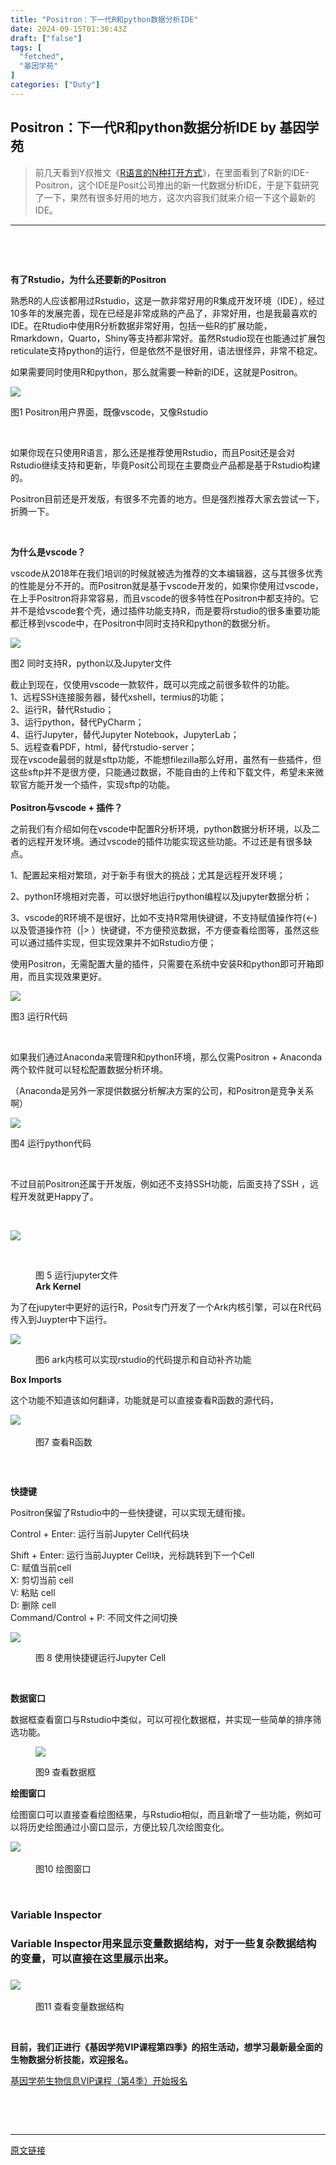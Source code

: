 ```yaml
---
title: "Positron：下一代R和python数据分析IDE"
date: 2024-09-15T01:36:43Z
draft: ["false"]
tags: [
  "fetched",
  "基因学苑"
]
categories: ["Duty"]
---
```

Positron：下一代R和python数据分析IDE by 基因学苑
------
<div><section><blockquote>前几天看到Y叔推文《<a target="_blank" href="https://mp.weixin.qq.com/s?__biz=MzI5NjUyNzkxMg==&amp;mid=2247495737&amp;idx=1&amp;sn=859f7b21ae170c31581165dd9682bd54&amp;scene=21#wechat_redirect" textvalue="R语言的N种打开方式" linktype="text" imgurl="" imgdata="null" tab="innerlink" data-linktype="2">R语言的N种打开方式</a>》，在里面看到了R新的IDE-Positron，这个IDE是Posit公司推出的新一代数据分析IDE，于是下载研究了一下，果然有很多好用的地方，这次内容我们就来介绍一下这个最新的IDE。</blockquote></section><hr><p><br></p><section><mp-common-profile data-id="MzI2MjA1MDQxMg==" data-pluginname="mpprofile" data-headimg="http://mmbiz.qpic.cn/mmbiz_png/iaoCyajIqNPvYNAgyOWkCBu5Y7MQGibLbctSibuhHx1war8iayq27I5ybicQkvOqDaGNfykuqSrTyPsbXdCo20jXTMg/0?wx_fmt=png" data-nickname="基因学苑" data-alias="genecollege" data-signature="一个有趣的基因科学公众号。" data-from="0" data-is_biz_ban="0"></mp-common-profile></section><p><br></p><p><span><strong>有了Rstudio，为什么还要新的Positron</strong></span></p><section>熟悉R的人应该都用过Rstudio，这是一款非常好用的R集成开发环境（IDE），经过10多年的发展完善，现在已经是非常成熟的产品了，非常好用，也是我最喜欢的IDE。在Rtudio中使用R分析数据非常好用，包括一些R的扩展功能，Rmarkdown，Quarto，Shiny等支持都非常好。虽然Rstudio现在也能通过扩展包reticulate支持python的运行，但是依然不是很好用，语法很怪异，非常不稳定。<br></section><p>如果需要同时使用R和python，那么就需要一种新的IDE，这就是Positron。</p><p><img data-backh="408" data-backw="578" data-imgfileid="502235612" data-ratio="0.7064814814814815" data-src="https://mmbiz.qpic.cn/sz_mmbiz_png/iaoCyajIqNPtFO270xz1p87icN3bSg3zdkWV8lv68DytNuEQYujKepzuMricibtdrR9PEy5icGTf2I9dOyYw5yaib53g/640?wx_fmt=png&amp;from=appmsg" data-type="png" data-w="1080" src="https://mmbiz.qpic.cn/sz_mmbiz_png/iaoCyajIqNPtFO270xz1p87icN3bSg3zdkWV8lv68DytNuEQYujKepzuMricibtdrR9PEy5icGTf2I9dOyYw5yaib53g/640?wx_fmt=png&amp;from=appmsg"></p><p><span>图1 Positron用户界面，既像vscode，又像Rstudio</span><br></p><p><br></p><p>如果你现在只使用R语言，那么还是推荐使用Rstudio，而且Posit还是会对Rstudio继续支持和更新，毕竟Posit公司现在主要商业产品都是基于Rstudio构建的。</p><p>Positron目前还是开发版，有很多不完善的地方。但是强烈推荐大家去尝试一下，折腾一下。</p><p><br></p><p><strong>为什么是vscode？</strong></p><p>vscode从2018年在我们培训的时候就被选为推荐的文本编辑器，这与其很多优秀的性能是分不开的。而Positron就是基于vscode开发的，如果你使用过vscode，在上手Positron将非常容易，而且vscode的很多特性在Positron中都支持的。它并不是给vscode套个壳，通过插件功能支持R，而是要将rstudio的很多重要功能都迁移到vscode中，在Positron中同时支持R和python的数据分析。</p><p><img data-backh="390" data-backw="578" data-galleryid="" data-imgfileid="502235613" data-ratio="0.674074074074074" data-s="300,640" data-src="https://mmbiz.qpic.cn/sz_mmbiz_png/iaoCyajIqNPtFO270xz1p87icN3bSg3zdkHmf2u2lYdw59teroPAaexmwtcLAeqDDfvjYPhlpBFeCjqabDpmpdicQ/640?wx_fmt=png&amp;from=appmsg" data-type="png" data-w="1080" src="https://mmbiz.qpic.cn/sz_mmbiz_png/iaoCyajIqNPtFO270xz1p87icN3bSg3zdkHmf2u2lYdw59teroPAaexmwtcLAeqDDfvjYPhlpBFeCjqabDpmpdicQ/640?wx_fmt=png&amp;from=appmsg"></p><p><span>图2 同时支持R，python以及Jupyter文件</span></p><section>截止到现在，仅使用vscode一款软件，既可以完成之前很多软件的功能。<br></section><section>1、远程SSH连接服务器，替代xshell，termius的功能；<br></section><section>2、运行R，替代Rstudio；</section><section>3、运行python，替代PyCharm；<br></section><section>4、运行Jupyter，替代Jupyter Notebook，JupyterLab；</section><section>5、远程查看PDF，html，替代rstudio-server；</section><section>现在vscode最弱的就是sftp功能，不能想filezilla那么好用，虽然有一些插件，但这些sftp并不是很方便，只能通过数据，不能自由的上传和下载文件，希望未来微软官方能开发一个插件，实现sftp的功能。</section><section><br></section><section><strong>Positron与vscode + 插件？</strong><br></section><p>之前我们有介绍如何在vscode中配置R分析环境，python数据分析环境，以及二者的远程开发环境。通过vscode的插件功能实现这些功能。不过还是有很多缺点。</p><p>1、配置起来相对繁琐，对于新手有很大的挑战；尤其是远程开发环境；<br></p><p>2、python环境相对完善，可以很好地运行python编程以及jupyter数据分析；</p><p>3、vscode的R环境不是很好，比如不支持R常用快键键，不支持赋值操作符(&lt;-)以及管道操作符（|&gt; ）快键键，不方便预览数据，不方便查看绘图等，虽然这些可以通过插件实现，但实现效果并不如Rstudio方便；<br></p><p>使用Positron，无需配置大量的插件，只需要在系统中安装R和python即可开箱即用，而且实现效果更好。<br></p><p><img data-backh="408" data-backw="578" data-imgfileid="502235614" data-ratio="0.7064814814814815" data-src="https://mmbiz.qpic.cn/sz_mmbiz_png/iaoCyajIqNPtFO270xz1p87icN3bSg3zdkuttPfQsZqYsIia4uYEmpL3GCa1JCVkIwEkricyv7IvcU1QtI3aF7FS5g/640?wx_fmt=png&amp;from=appmsg" data-type="png" data-w="1080" src="https://mmbiz.qpic.cn/sz_mmbiz_png/iaoCyajIqNPtFO270xz1p87icN3bSg3zdkuttPfQsZqYsIia4uYEmpL3GCa1JCVkIwEkricyv7IvcU1QtI3aF7FS5g/640?wx_fmt=png&amp;from=appmsg"></p><p><span>图3 运行R代码</span></p><p><br></p><p>如果我们通过Anaconda来管理R和python环境，那么仅需Positron + Anaconda两个软件就可以轻松配置数据分析环境。<br></p><p>（Anaconda是另外一家提供数据分析解决方案的公司，和Positron是竞争关系啊）</p><p><img data-backh="408" data-backw="578" data-imgfileid="502235615" data-ratio="0.7064814814814815" data-src="https://mmbiz.qpic.cn/sz_mmbiz_png/iaoCyajIqNPtFO270xz1p87icN3bSg3zdk2icIEMOl7f2Z4guR3LS0uFicBfyLVWcyKiaHo9hU3SLdgWLRuQYqMpH3w/640?wx_fmt=png&amp;from=appmsg" data-type="png" data-w="1080" src="https://mmbiz.qpic.cn/sz_mmbiz_png/iaoCyajIqNPtFO270xz1p87icN3bSg3zdk2icIEMOl7f2Z4guR3LS0uFicBfyLVWcyKiaHo9hU3SLdgWLRuQYqMpH3w/640?wx_fmt=png&amp;from=appmsg"></p><p><span>图4 运行python代码</span><br></p><p><br></p><p>不过目前Positron还属于开发版，例如还不支持SSH功能，后面支持了SSH ，远程开发就更Happy了。<br></p><p><br></p><p><img data-backh="408" data-backw="578" data-imgfileid="502235599" data-ratio="0.7064814814814815" data-src="https://mmbiz.qpic.cn/sz_mmbiz_png/iaoCyajIqNPtFO270xz1p87icN3bSg3zdkiblow9d2JkxzVfrhHUun1W9csbG3jvKNF8av1WjibGJJJ45yyanoDx8g/640?wx_fmt=png&amp;from=appmsg" data-type="png" data-w="1080" src="https://mmbiz.qpic.cn/sz_mmbiz_png/iaoCyajIqNPtFO270xz1p87icN3bSg3zdkiblow9d2JkxzVfrhHUun1W9csbG3jvKNF8av1WjibGJJJ45yyanoDx8g/640?wx_fmt=png&amp;from=appmsg"></p><p><br></p><figure><figcaption><span>图 5 运行jupyter文件</span></figcaption><figcaption><strong>Ark Kernel</strong></figcaption></figure><p>为了在jupyter中更好的运行R，Posit专门开发了一个Ark内核引擎，可以在R代码传入到Juypter中下运行。</p><p><img data-backh="408" data-backw="578" data-imgfileid="502235600" data-ratio="0.7064814814814815" data-src="https://mmbiz.qpic.cn/sz_mmbiz_png/iaoCyajIqNPtFO270xz1p87icN3bSg3zdkhTL6YFfk5ibAOhQiannyoXYiahLNACKTXJHaCxUbsRm0NE97daZW5FbBw/640?wx_fmt=png&amp;from=appmsg" data-type="png" data-w="1080" src="https://mmbiz.qpic.cn/sz_mmbiz_png/iaoCyajIqNPtFO270xz1p87icN3bSg3zdkhTL6YFfk5ibAOhQiannyoXYiahLNACKTXJHaCxUbsRm0NE97daZW5FbBw/640?wx_fmt=png&amp;from=appmsg"></p><figure><figcaption><span>图6 ark内核可以实现rstudio的代码提示和自动补齐功能</span><br></figcaption></figure><p><strong>Box Imports</strong></p><p>这个功能不知道该如何翻译，功能就是可以直接查看R函数的源代码，</p><p><span>‍</span><img data-backh="331" data-backw="578" data-galleryid="" data-imgfileid="502235610" data-ratio="0.5731481481481482" data-s="300,640" data-src="https://mmbiz.qpic.cn/sz_mmbiz_png/iaoCyajIqNPtFO270xz1p87icN3bSg3zdkiaOWB7R7WRuoH4JibaxrPFZIrrJOxyvbZmkbZBR5SONHGm2dicnvSerSA/640?wx_fmt=png&amp;from=appmsg" data-type="png" data-w="1080" src="https://mmbiz.qpic.cn/sz_mmbiz_png/iaoCyajIqNPtFO270xz1p87icN3bSg3zdkiaOWB7R7WRuoH4JibaxrPFZIrrJOxyvbZmkbZBR5SONHGm2dicnvSerSA/640?wx_fmt=png&amp;from=appmsg"></p><figure><figcaption><span>图7 查看R函数</span></figcaption></figure><h3><strong><br></strong></h3><p><strong>快捷键</strong></p><p>Positron保留了Rstudio中的一些快捷键，可以实现无缝衔接。<br></p><p>‍<span>Control + Enter</span><span>: 运行当前Jupyter </span><span>Cell</span><span>代码块</span></p><section>Shift + Enter: 运行当前Juypter Cell块，光标跳转到下一个Cell</section><section><span>C</span><span>: 赋值当前cell</span></section><section>X: 剪切当前 cell</section><section>V: 粘贴 cell</section><section>D: 删除 cell</section><section>Command/Control + P: 不同文件之间切换</section><p><span></span><img data-backh="388" data-backw="578" data-imgfileid="502235602" data-ratio="0.6719184430027804" data-src="https://mmbiz.qpic.cn/sz_mmbiz_gif/iaoCyajIqNPtFO270xz1p87icN3bSg3zdkaYo9kiaxqOca3mibMZW9cp0JgKk7SJOoZeaxeNT1GMicvT8tRFmdIsncA/640?wx_fmt=gif&amp;from=appmsg" data-type="gif" data-w="1079" src="https://mmbiz.qpic.cn/sz_mmbiz_gif/iaoCyajIqNPtFO270xz1p87icN3bSg3zdkaYo9kiaxqOca3mibMZW9cp0JgKk7SJOoZeaxeNT1GMicvT8tRFmdIsncA/640?wx_fmt=gif&amp;from=appmsg"></p><figure><figcaption><span>图 8 使用快捷键运行Jupyter Cell</span></figcaption></figure><p><br></p><p><strong>数据窗口</strong></p><p>数据框查看窗口与Rstudio中类似，可以可视化数据框，并实现一些简单的排序筛选功能。</p><figure><p><img data-backh="360" data-backw="578" data-imgfileid="502235606" data-ratio="0.6231481481481481" data-src="https://mmbiz.qpic.cn/sz_mmbiz_png/iaoCyajIqNPtFO270xz1p87icN3bSg3zdkBACXACztDpuVGwSbotkAfjngflLv1QYR84ibmddoiaibBGmx2xgZPiafQg/640?wx_fmt=png&amp;from=appmsg" data-type="png" data-w="1080" src="https://mmbiz.qpic.cn/sz_mmbiz_png/iaoCyajIqNPtFO270xz1p87icN3bSg3zdkBACXACztDpuVGwSbotkAfjngflLv1QYR84ibmddoiaibBGmx2xgZPiafQg/640?wx_fmt=png&amp;from=appmsg"></p><figcaption><span>图9 查看数据框</span></figcaption></figure><p><strong>绘图窗口</strong></p><p>绘图窗口可以直接查看绘图结果，与Rstudio相似，而且新增了一些功能，例如可以将历史绘图通过小窗口显示，方便比较几次绘图变化。</p><p>‍<img data-backh="360" data-backw="578" data-imgfileid="502235605" data-ratio="0.6231481481481481" data-src="https://mmbiz.qpic.cn/sz_mmbiz_png/iaoCyajIqNPtFO270xz1p87icN3bSg3zdkPMJUWPm2ibfMayP7oyZuquW31rcqqVJvctTvy2bqHlS1h1IhpYFnfQQ/640?wx_fmt=png&amp;from=appmsg" data-type="png" data-w="1080" src="https://mmbiz.qpic.cn/sz_mmbiz_png/iaoCyajIqNPtFO270xz1p87icN3bSg3zdkPMJUWPm2ibfMayP7oyZuquW31rcqqVJvctTvy2bqHlS1h1IhpYFnfQQ/640?wx_fmt=png&amp;from=appmsg"></p><figure><figcaption><span>图10 绘图窗口</span><br></figcaption></figure><p><br></p><h3><strong>Variable Inspector</strong></h3><h3><span>Variable Inspector用来显示变量数据结构，对于一些复杂数据结构的变量，可以直接在这里展示出来。</span></h3><h3><img data-backh="337" data-backw="578" data-imgfileid="502235607" data-ratio="0.5829471733086191" data-src="https://mmbiz.qpic.cn/sz_mmbiz_gif/iaoCyajIqNPtFO270xz1p87icN3bSg3zdkYYqW6oUtpAkO5iawB8keKTRuIMwOxhZuO5rJbibXGG2usiaWExCCW25cA/640?wx_fmt=gif&amp;from=appmsg" data-type="gif" data-w="1079" src="https://mmbiz.qpic.cn/sz_mmbiz_gif/iaoCyajIqNPtFO270xz1p87icN3bSg3zdkYYqW6oUtpAkO5iawB8keKTRuIMwOxhZuO5rJbibXGG2usiaWExCCW25cA/640?wx_fmt=gif&amp;from=appmsg"></h3><figure><figcaption><span>图11 查看变量数据结构</span><br></figcaption></figure><p><br></p><p><strong>目前，我们正进行《基因学苑VIP课程第四季》的招生活动，想学习最新最全面的生物数据分析技能，欢迎报名。</strong></p><p><a target="_blank" href="http://mp.weixin.qq.com/s?__biz=MzI2MjA1MDQxMg==&amp;mid=2649719240&amp;idx=2&amp;sn=a4533bfe525e484564584adcc1a5e00a&amp;chksm=f24a26cbc53dafddd696a5ed220e22452fb08da5b0ac16cd8be8dd7200bb60893e51ed158bf1&amp;scene=21#wechat_redirect" textvalue="基因学苑生物信息VIP课程（第4季）开始报名" linktype="text" imgurl="" imgdata="null" data-itemshowtype="0" tab="innerlink" data-linktype="2">基因学苑生物信息VIP课程（第4季）开始报名</a><br></p><p><br></p><p><br></p><p><mp-style-type data-value="3"></mp-style-type></p></div>  
<hr>
<a href="https://mp.weixin.qq.com/s/Y5McjSSl22D4ltq4BjctCQ",target="_blank" rel="noopener noreferrer">原文链接</a>
